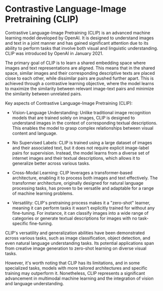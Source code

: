 # Contrastive Language-Image Pretraining (CLIP)

Contrastive Language-Image Pretraining (CLIP) is an advanced machine learning model developed by OpenAI. It is designed to understand images and text in a joint manner and has gained significant attention due to its ability to perform tasks that involve both visual and linguistic understanding. CLIP was introduced by OpenAI in January 2021.

The primary goal of CLIP is to learn a shared embedding space where images and text representations are aligned. This means that in the shared space, similar images and their corresponding descriptive texts are placed close to each other, while dissimilar pairs are pushed further apart. This is achieved through a contrastive learning objective, where the model learns to maximize the similarity between relevant image-text pairs and minimize the similarity between unrelated pairs.

Key aspects of Contrastive Language-Image Pretraining (CLIP):

* Vision-Language Understanding: Unlike traditional image recognition models that are trained solely on images, CLIP is designed to understand images in the context of corresponding textual descriptions. This enables the model to grasp complex relationships between visual content and language.

* No Supervised Labels: CLIP is trained using a large dataset of images and their associated text, but it does not require explicit image-label pairs for supervision. Instead, the model learns from a diverse set of internet images and their textual descriptions, which allows it to generalize better across various tasks.

* Cross-Modal Learning: CLIP leverages a transformer-based architecture, enabling it to process both images and text effectively. The transformer architecture, originally designed for natural language processing tasks, has proven to be versatile and adaptable for a range of machine learning problems.

* Versatility: CLIP's pretraining process makes it a "zero-shot" learner, meaning it can perform tasks it wasn't explicitly trained for without any fine-tuning. For instance, it can classify images into a wide range of categories or generate textual descriptions for images with no task-specific fine-tuning.

CLIP's versatility and generalization abilities have been demonstrated across various tasks, such as image classification, object detection, and even natural language understanding tasks. Its potential applications span from creative image generation to zero-shot learning on diverse visual tasks.

However, it's worth noting that CLIP has its limitations, and in some specialized tasks, models with more tailored architectures and specific training may outperform it. Nonetheless, CLIP represents a significant advancement in multimodal machine learning and the integration of vision and language understanding.